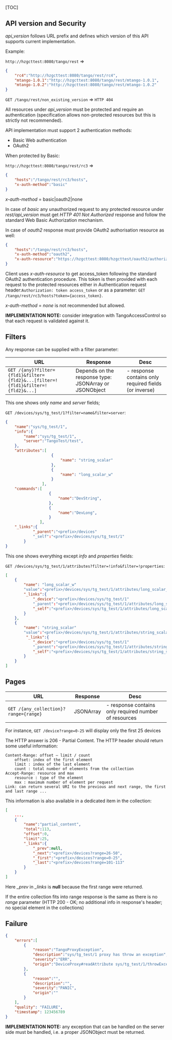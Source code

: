[TOC]

## API version and Security

_api_version_ follows URL prefix and defines which version of this API supports current implementation.

Example:


`http://hzgcttest:8080/tango/rest` =>
```JSON
{
    "rc4":"http://hzgcttest:8080/tango/rest/rc4",
    "mtango-1.0.1":"http://hzgcttest:8080/tango/rest/mtango-1.0.1",
    "mtango-1.0.2":"http://hzgcttest:8080/tango/rest/mtango-1.0.2"
}
```

`GET /tango/rest/non_existing_version` => `HTTP 404`

All resources under _api_version_ must be protected and require an authentication (specification allows non-protected resources but this is strictly not recommended).

API implementation must support 2 authentication methods:

* Basic Web authentication
* OAuth2

When protected by Basic:

`http://hzgcttest:8080/tango/rest/rc3` =>
```JSON
{
    "hosts":"/tango/rest/rc3/hosts",
    "x-auth-method":"basic"
}
```

_x-auth-method_ = basic|oauth2|none

In case of _basic_ any unauthorized request to any protected resource under _rest/api_version_ must get _HTTP 401 Not Authorized_ response
and follow the standard Web Basic Authorization mechanism.

In case of _oauth2_ response must provide OAuth2 authorisation resource as well:
```JSON
{
    "hosts":"/tango/rest/rc3/hosts",
    "x-auth-method":"oauth2",
    "x-auth-resource":"https://hzgcttest:8080/hzgcttest/oauth2/authorize"
}
```

Client uses _x-auth-resource_ to get access_token following the standard OAuth2 authentication procedure. This token is then provided
with each request to the protected resources either in Authentication request header:`Authorization: token access_token` or as a parameter:
`GET /tango/rest/rc3/hosts?token={access_token}`.

_x-auth-method_ = _none_ is not recommended but allowed.

__IMPLEMENTATION NOTE:__ consider integration with TangoAccessControl so that each request is validated against it.

## Filters

Any response can be supplied with a filter parameter:

 URL                |   Response  | Desc
------------------- | ----------- | ---------------------------------------------------
`GET /{any}?filter={fld1}&filter={fld2}&...[filter=!{fld1}&filter=!{fld2}&...]` | Depends on the response type: JSONArray or JSONObject | - response contains only required fields (or inverse)


This one shows only _name_ and _server_ fields;

`GET /devices/sys/tg_test/1?filter=name&filter=server`:
```JSON
{
    "name":"sys/tg_test/1",
    "info":{
        "name":"sys/tg_test/1",
        "server":"TangoTest/test",
    },
    "attributes":[
                    {
                        "name": "string_scalar"
                    },
                    {
                        "name": "long_scalar_w"
                    }
                ],
    "commands":[
                   {
                       "name":"DevString",
                   },
                   {
                       "name":"DevLong",
                   }
               ],
    "_links":{
            "_parent":"<prefix>/devices"
            "_self":"<prefix>/devices/sys/tg_test/1"
        }
}
```

This one shows everything except _info_ and _properties_ fields:

`GET /devices/sys/tg_test/1/attributes?filter=!info&filter=!properties`:
```JSON
[
    {
        "name": "long_scalar_w"
        "value":"<prefix>/devices/sys/tg_test/1/attributes/long_scalar_w/value",
        "_links":{
            "_device":"<prefix>/devices/sys/tg_test/1"
            "_parent":"<prefix>/devices/sys/tg_test/1/attributes/long_scalar_w",
            "_self":"<prefix>/devices/sys/tg_test/1/attributes/long_scalar_w/value"
        }
    },
    {
        "name": "string_scalar"
        "value":"<prefix>/devices/sys/tg_test/1/attributes/string_scalar/value",
         "_links":{
            "_device":"<prefix>/devices/sys/tg_test/1"
            "_parent":"<prefix>/devices/sys/tg_test/1/attributes/string_scalar",
            "_self":"<prefix>/devices/sys/tg_test/1/attributes/string_scalar/value"
        }
    }
]
```


## Pages

  URL           |  Response | Desc
----------------|-----------|---------------------------------------------------
 `GET /{any_collection}?range={range}` | JSONArray | - response contains only required number of resources

For instance, `GET /device?range=0-25` will display only the first 25 devices

The HTTP answer is 206 - Partial Content.
The HTTP header should return some useful information:

    Content-Range: offset – limit / count
        offset: index of the first element
        limit : index of the last element
        count : total number of elements from the collection
    Accept-Range: resource and max
        resource : type of the element
        max : maximum number of element per request
    Link: can return several URI to the previous and next range, the first and last range ...

This information is also available in a dedicated item in the collection:

```JSON
[
    ...,
    {
        "name":"partial_content",
        "total":113,
        "offset":0,
        "limit":25,
        "_links":{
            "_prev":null,
            "_next":"<prefix>/devices?range=26-50",
            "_first":"<prefix>/devices?range=0-25",
            "_last":"<prefix>/devices?range=101-113"
        }
    }
]
```

Here *_prev* in *_links* is __null__ because the first range were returned.

If the entire collection fits into range response is the same as there is no _range_ parameter (HTTP 200 - OK; no additional info in response's header; no special element in the collections)

## Failure

```JSON
{
    "errors":[
        {       
            "reason":"TangoProxyException",
            "description":"sys/tg_test/1 proxy has throw an exception",
            "severity":"ERR",
            "origin":"DeviceProxy#readAttribute sys/tg_test/1/throwException"
        },
        {       
            "reason":"",
            "description":"",
            "severity":"PANIC",
            "origin":""
        }
    ],   
    "quality": "FAILURE",
    "timestamp": 123456789
}
```

__IMPLEMENTATION NOTE:__ any exception that can be handled on the server side must be handled, i.e. a proper JSONObject must be returned.